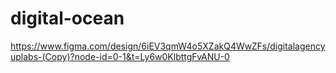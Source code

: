 # digital-ocean
https://www.figma.com/design/6iEV3qmW4o5XZakQ4WwZFs/digitalagencyuplabs-(Copy)?node-id=0-1&t=Ly6w0KlbttgFvANU-0

